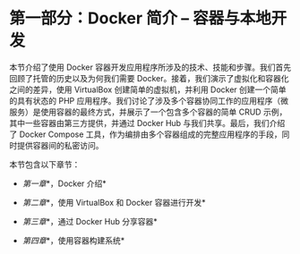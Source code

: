 # 第一部分：Docker 简介 – 容器与本地开发

本节介绍了使用 Docker 容器开发应用程序所涉及的技术、技能和步骤。我们首先回顾了托管的历史以及为何我们需要 Docker。接着，我们演示了虚拟化和容器化之间的差异，使用 VirtualBox 创建简单的虚拟机，并利用 Docker 创建一个简单的具有状态的 PHP 应用程序。我们讨论了涉及多个容器协同工作的应用程序（微服务）是使用容器的最终方式，并展示了一个包含多个容器的简单 CRUD 示例，其中一些容器由第三方提供，并通过 Docker Hub 与我们共享。最后，我们介绍了 Docker Compose 工具，作为编排由多个容器组成的完整应用程序的手段，同时提供容器间的私密访问。

本节包含以下章节：

+   *第一章**，Docker 介绍*

+   *第二章**，使用 VirtualBox 和 Docker 容器进行开发*

+   *第三章**，通过 Docker Hub 分享容器*

+   *第四章**，使用容器构建系统*
